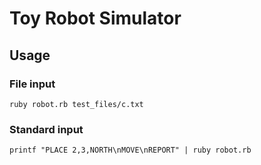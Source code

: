 Toy Robot Simulator
===================

Usage
-----

### File input

    ruby robot.rb test_files/c.txt

### Standard input

    printf "PLACE 2,3,NORTH\nMOVE\nREPORT" | ruby robot.rb

